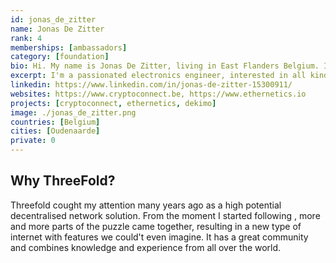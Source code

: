 ```yaml
---
id: jonas_de_zitter
name: Jonas De Zitter
rank: 4
memberships: [ambassadors]
category: [foundation]
bio: Hi. My name is Jonas De Zitter, living in East Flanders Belgium. I have always been fascinated by all kinds of technology.. After my engineering studies, I started working at a development company in Ghent where I make custom electronics and provide consultancy. Since 2016 I have become involved in crypto, after which I founded CryptoConnect together with Gert De Spiegeleer. From that company I started developing green battery systems and I assist Gert with his fast-growing start-up Ethernetics.
excerpt: I'm a passionated electronics engineer, interested in all kinds of exciting technology like blockchain, green energy, power electronics, and of course Threefold.
linkedin: https://www.linkedin.com/in/jonas-de-zitter-15300911/
websites: https://www.cryptoconnect.be, https://www.ethernetics.io
projects: [cryptoconnect, ethernetics, dekimo]
image: ./jonas_de_zitter.png
countries: [Belgium]
cities: [Oudenaarde]
private: 0
---
```


## Why ThreeFold?

Threefold cought my attention many years ago as a high potential decentralised network solution. From the moment I started following , more and more parts of the puzzle came together, resulting in a new type of internet with features we could't even imagine. It has a great community and combines knowledge and experience from all over the world.
